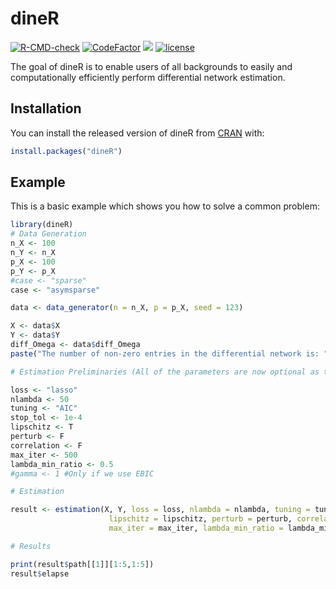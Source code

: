 
# dineR

<!-- badges: start -->

[![R-CMD-check](https://github.com/RicSalgado/diner/workflows/R-CMD-check/badge.svg)](https://github.com/RicSalgado/diner/actions)
[![CodeFactor](https://www.codefactor.io/repository/github/ricsalgado/diner/badge)](https://www.codefactor.io/repository/github/ricsalgado/diner)
[![](https://coveralls.io/repos/github/google/benchmark/badge.svg?branch=master)](https://coveralls.io/github/google/benchmark)
[![license](https://img.shields.io/github/license/mashape/apistatus.svg)]()
<!-- badges: end -->

The goal of dineR is to enable users of all backgrounds to easily and computationally efficiently perform differential network estimation. 

## Installation

You can install the released version of dineR from [CRAN](https://CRAN.R-project.org) with:

``` r
install.packages("dineR")
```

## Example

This is a basic example which shows you how to solve a common problem:

``` r
library(dineR)
# Data Generation
n_X <- 100
n_Y <- n_X
p_X <- 100
p_Y <- p_X
#case <- "sparse"
case <- "asymsparse"

data <- data_generator(n = n_X, p = p_X, seed = 123)

X <- data$X
Y <- data$Y
diff_Omega <- data$diff_Omega
paste("The number of non-zero entries in the differential network is: ", sum(diff_Omega!=0))

# Estimation Preliminaries (All of the parameters are now optional as the function has pre-specified defaults)

loss <- "lasso"
nlambda <- 50
tuning <- "AIC"
stop_tol <- 1e-4
lipschitz <- T
perturb <- F
correlation <- F
max_iter <- 500
lambda_min_ratio <- 0.5
#gamma <- 1 #Only if we use EBIC

# Estimation

result <- estimation(X, Y, loss = loss, nlambda = nlambda, tuning = tuning, stop_tol = stop_tol,
                      lipschitz = lipschitz, perturb = perturb, correlation = correlation,
                      max_iter = max_iter, lambda_min_ratio = lambda_min_ratio) 

# Results

print(result$path[[1]][1:5,1:5])
result$elapse
```

